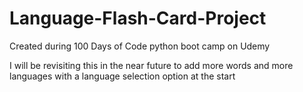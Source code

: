 # Language-Flash-Card-Project
Created during 100 Days of Code python boot camp on Udemy

I will be revisiting this in the near future to add more words and more languages with a language selection 
option at the start
